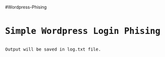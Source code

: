 #Wordpress-Phising
<pre>
<h1>Simple Wordpress Login Phising</h1>
Output will be saved in log.txt file.
